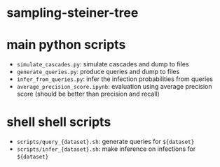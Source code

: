 # sampling-steiner-tree

# main python scripts

- `simulate_cascades.py`: simulate cascades and dump to files
- `generate_queries.py`: produce queries and dump to files
- `infer_from_queries.py`: infer the infection probabilities from queries
- `average_precision_score.ipynb`: evaluation using average precision score (should be better than precision and recall)

# shell shell scripts

- `scripts/query_{dataset}.sh`: generate queries for `${dataset}`
- `scripts/infer_{dataset}.sh`: make inference on infections for `${dataset}`